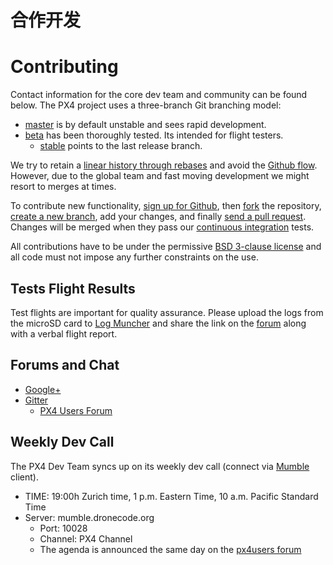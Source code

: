 # 合作开发

# Contributing

Contact information for the core dev team and community can be found below. The PX4 project uses a three-branch Git branching model:

- [master](https://github.com/px4/firmware/tree/master) is by default unstable and sees rapid development.
- [beta](https://github.com/px4/firmware/tree/beta) has been thoroughly tested. Its intended for flight testers.
  - [stable](https://github.com/px4/firmware/tree/stable) points to the last release branch.

We try to retain a [linear history through rebases](https://www.atlassian.com/git/tutorials/rewriting-history) and avoid the [Github flow](https://guides.github.com/introduction/flow/). However, due to the global team and fast moving development we might resort to merges at times.

To contribute new functionality, [sign up for Github](https://help.github.com/articles/signing-up-for-a-new-github-account/), then [fork](https://help.github.com/articles/fork-a-repo/) the repository, [create a new branch](https://help.github.com/articles/creating-and-deleting-branches-within-your-repository/), add your changes, and finally [send a pull request](https://help.github.com/articles/using-pull-requests/). Changes will be merged when they pass our [continuous integration](https://en.wikipedia.org/wiki/Continuous_integration) tests.

All contributions have to be under the permissive [BSD 3-clause license](https://opensource.org/licenses/BSD-3-Clause) and all code must not impose any further constraints on the use.

## Tests Flight Results

Test flights are important for quality assurance. Please upload the logs from the microSD card to [Log Muncher](http://logs.uaventure.com) and share the link on the [forum](http://groups.google.com/group/px4users) along with a verbal flight report.

## Forums and Chat

- [Google+](https://plus.google.com/117509651030855307398)
- [Gitter](https://gitter.im/PX4/Firmware?utm_source=badge&utm_medium=badge&utm_campaign=pr-badge&utm_content=badge)
  - [PX4 Users Forum](http://groups.google.com/group/px4users)

## Weekly Dev Call

The PX4 Dev Team syncs up on its weekly dev call (connect via [Mumble](http://mumble.info) client).

- TIME: 19:00h Zurich time, 1 p.m. Eastern Time, 10 a.m. Pacific Standard Time
- Server: mumble.dronecode.org
  - Port: 10028
  - Channel: PX4 Channel
  - The agenda is announced the same day on the [px4users forum](http://groups.google.com/group/px4users)